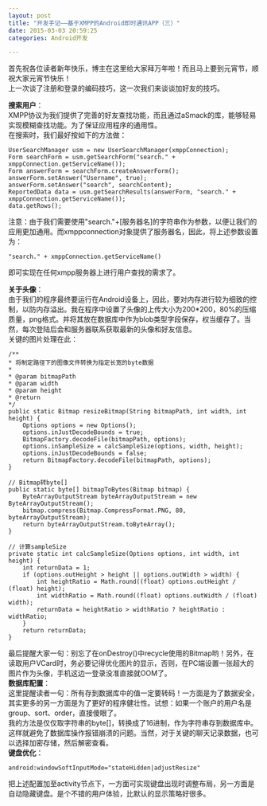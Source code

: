 ```yaml
---
layout: post
title: "开发手记——基于XMPP的Android即时通讯APP（三）"
date: 2015-03-03 20:59:25
categories: Android开发

---
```


首先祝各位读者新年快乐，博主在这里给大家拜万年啦！而且马上要到元宵节，顺祝大家元宵节快乐！  
上一次谈了注册和登录的编码技巧，这一次我们来谈谈加好友的技巧。 

<!--more-->
 
**搜索用户**：  
XMPP协议为我们提供了完善的好友查找功能，而且通过aSmack的库，能够轻易实现模糊查找功能。为了保证应用程序的通用性。  
在搜索时，我们最好按如下的方法做：  

    UserSearchManager usm = new UserSearchManager(xmppConnection);  
	Form searchForm = usm.getSearchForm("search." + xmppConnection.getServiceName());  
	Form answerForm = searchForm.createAnswerForm();  
	answerForm.setAnswer("Username", true);  
	answerForm.setAnswer("search", searchContent);  
	ReportedData data = usm.getSearchResults(answerForm, "search." + xmppConnection.getServiceName());  
	data.getRows();  

注意：由于我们需要使用"search."+[服务器名]的字符串作为参数，以便让我们的应用更加通用。而xmppconnection对象提供了服务器名，因此，将上述参数设置为：

    "search." + xmppConnection.getServiceName()  

即可实现在任何xmpp服务器上进行用户查找的需求了。

**关于头像**：  
由于我们的程序最终要运行在Android设备上，因此，要对内存进行较为细致的控制，以防内存溢出。我在程序中设置了头像的上传大小为200*200，80%的压缩质量，png格式。并将其放在数据库中作为blob类型字段保存，权当缓存了。当然，每次登陆后会和服务器联系获取最新的头像和好友信息。  
关键的图片处理在此：  

    /** 
 	* 将制定路径下的图像文件转换为指定长宽的byte数据 
 	*  
 	* @param bitmapPath 
 	* @param width 
 	* @param height 
 	* @return 
 	*/  
	public static Bitmap resizeBitmap(String bitmapPath, int width, int height) {  
	    Options options = new Options();  
    	options.inJustDecodeBounds = true;  
    	BitmapFactory.decodeFile(bitmapPath, options);  
    	options.inSampleSize = calcSampleSize(options, width, height);  
	    options.inJustDecodeBounds = false;  
    	return BitmapFactory.decodeFile(bitmapPath, options);  
	}  
  
	// Bitmap转byte[]  
	public static byte[] bitmapToBytes(Bitmap bitmap) {  
	    ByteArrayOutputStream byteArrayOutputStream = new ByteArrayOutputStream();  
	    bitmap.compress(Bitmap.CompressFormat.PNG, 80, byteArrayOutputStream);  
    	return byteArrayOutputStream.toByteArray();  
	}  
  
	// 计算sampleSize  
	private static int calcSampleSize(Options options, int width, int height) {  
    	int returnData = 1;  
    	if (options.outHeight > height || options.outWidth > width) {  
    	    int heightRatio = Math.round((float) options.outHeight / (float) height);  
    	    int widthRatio = Math.round((float) options.outWidth / (float) width);  
    	    returnData = heightRatio > widthRatio ? heightRatio : widthRatio;  
    	}  
	    return returnData;  
	}  

最后提醒大家一句：别忘了在onDestroy()中recycle使用的Bitmap哟！另外，在读取用户VCard时，务必要记得优化图片的显示，否则，在PC端设置一张超大的图片作为头像，手机这边一登录没准直接就OOM了。  
**数据库配置**：  
这里提醒读者一句：所有存到数据库中的值一定要转码！一方面是为了数据安全，其实更多的另一方面是为了更好的程序健壮性。试想：如果一个账户的用户名是group、sort、order，直接傻眼了。  
我的方法是仅仅取字符串的byte[]，转换成了16进制，作为字符串存到数据库中。这样就避免了数据库操作报错崩溃的问题。当然，对于关键的聊天记录数据，也可以选择加密存储，然后解密查看。  
**键盘优化**：  

    android:windowSoftInputMode="stateHidden|adjustResize"  

把上述配置加至activity节点下，一方面可实现键盘出现时调整布局，另一方面是自动隐藏键盘。是个不错的用户体验，比默认的显示策略好很多。